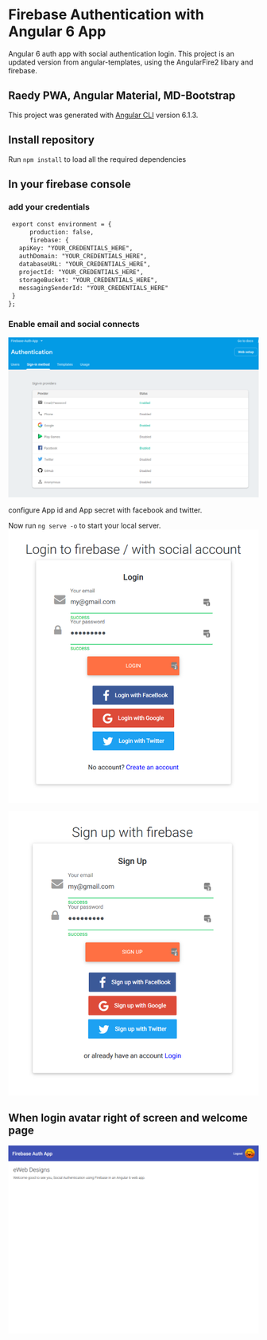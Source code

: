 # Firebase Authentication with Angular 6 App

Angular 6 auth app with social authentication login. This project is an updated version from angular-templates, using the AngularFire2 libary and firebase.

## Raedy PWA, Angular Material, MD-Bootstrap

This project was generated with [Angular CLI](https://github.com/angular/angular-cli) version 6.1.3.

## Install repository

Run `npm install` to load all the required dependencies

## In your firebase console

### add your credentials

```
 export const environment = {
      production: false,
      firebase: {
   apiKey: "YOUR_CREDENTIALS_HERE",
   authDomain: "YOUR_CREDENTIALS_HERE",
   databaseURL: "YOUR_CREDENTIALS_HERE",
   projectId: "YOUR_CREDENTIALS_HERE",
   storageBucket: "YOUR_CREDENTIALS_HERE",
   messagingSenderId: "YOUR_CREDENTIALS_HERE"
 }
};
```

### Enable email and social connects

![](src/assets/screenshots/firebase.png)

configure App id and App secret with facebook and twitter.

Now run `ng serve -o` to start your local server.
![](src/assets/screenshots/login.png)

![](src/assets/screenshots/signup.png)

## When login avatar right of screen and welcome page

![](src/assets/screenshots/Ipad.png)
